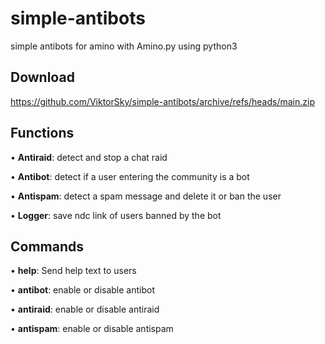 # simple-antibots
simple antibots for amino with Amino.py using python3

## Download

https://github.com/ViktorSky/simple-antibots/archive/refs/heads/main.zip

## Functions
• __Antiraid__: detect and stop a chat raid

• __Antibot__: detect if a user entering the community is a bot

• __Antispam__: detect a spam message and delete it or ban the user

• __Logger__: save ndc link of users banned by the bot

## Commands
• __help__: Send help text to users

• __antibot__: enable or disable antibot

• __antiraid__: enable or disable antiraid

• __antispam__: enable or disable antispam
